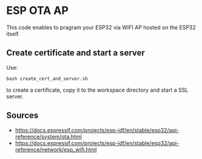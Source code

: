 # ESP OTA AP
This code enables to pragram your ESP32 via WIFI AP hosted on the ESP32 itself.

## Create certificate and start a server
Use:
```shell
bash create_cert_and_server.sh
```
to create a certificate, copy it to the workspace directory and start a SSL server.


## Sources
* https://docs.espressif.com/projects/esp-idf/en/stable/esp32/api-reference/system/ota.html
* https://docs.espressif.com/projects/esp-idf/en/stable/esp32/api-reference/network/esp_wifi.html
